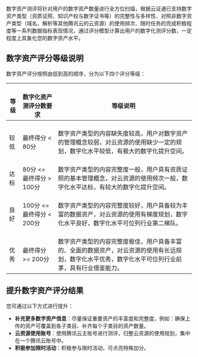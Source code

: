 数字资产测评将针对用户的数字资产数量进行全方位扫描，根据云证通已支持数字资产类型（资质证照、知识产权与数字证书等）的完整性与多样性、对照非数字资产类型（域名、解析等其他腾讯云的云资源）的使用频次、限时任务的完成积极程度等一系列数据指标表现情况，通过评分模型计算出用户的数字化测评分数，一定程度上具象化您的数字资产水平。

## 数字资产评分等级说明
数字资产评分按照由低到高的顺序，分为以下四个评分等级：

<table>
<thead>
  <tr>
    <th><br>等级</th>
    <th><br>数字化资产测评分数要求</th>
    <th><br>等级说明</th>
  </tr>
</thead>
<tbody>
  <tr>
    <td><br>较低</td>
    <td><br>最终得分 &lt; 80分</td>
    <td><br>数字资产类型的内容缺失度较高，用户对数字资产的管理概念较弱，对云资源的使用缺少一定的规划，数字化水平较低，有极大的数字化提升空间。</td>
  </tr>
  <tr>
    <td><br>达标</td>
    <td><br>80分 &lt;= 最终得分 &gt; 100分</td>
    <td><br>数字资产类型的内容完整度一般，用户具有资质证照的基本管理概念，对云资源的使用频次一般，数字化水平达标，有较大的数字化提升空间。</td>
  </tr>
  <tr>
    <td><br>良好</td>
    <td><br>100分 &lt;= 最终得分 &lt; 200分</td>
    <td><br>数字资产类型的内容完整度较好，用户具备较为丰富的数据资产，对云资源的使用有梯度规划，数字化水平良好，数字化水平可位列行业第二梯队。</td>
  </tr>
  <tr>
    <td><br>优秀</td>
    <td><br>最终得分 	&gt;= 200分</td>
    <td><br>数字资产类型的内容完整度极佳，用户具备丰富的、全面的数据资产，对云资源的使用有长远规划，数字化水平优秀，数字化水平可位列行业前茅，具有行业借鉴能力。</td>
  </tr>
</tbody>
</table>

## 提升数字资产评分结果
您可通过以下方式进行提升：
- **补充更多数字资产信息**：尽量保证重要资产的丰富度和完整度，例如：确保上传的资产可覆盖到各子类目、补齐每个子类目的资产数量。
- **云资源使用账号**：使用腾讯云主账号进行测评，归整云资源的使用规划，集中在一个腾讯云账号中。
- **积极参加限时活动**：积极参与限时活动，可点亮特殊加分。



